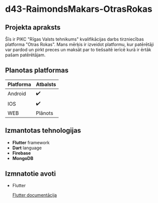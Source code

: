 # d43-RaimondsMakars-OtrasRokas
## Projekta apraksts
Šīs ir PIKC "Rīgas Valsts tehnikums" kvalifikācijas darbs tirzniecības platforma "Otras Rokas". Mans mērķis ir izveidot platformu, kur patērētāji var pardod un pirkt preces un maksāt par to tiešsaitē ierīcē kurā ir ērtāk pašam patērētājam.
## Planotas platformas
|Platforma |Atbalsts          |
|----------|------------------|
|Android   |:heavy_check_mark:|
|IOS       |:heavy_check_mark:|
|WEB       |Plānots           |
## Izmantotas tehnologijas
- **Flutter** framework
- **Dart** language
- **Firebase**
- **MongoDB**
## Izmnatotie avoti
- Flutter

  [Flutter documentācija](https://flutter.dev/docs)
